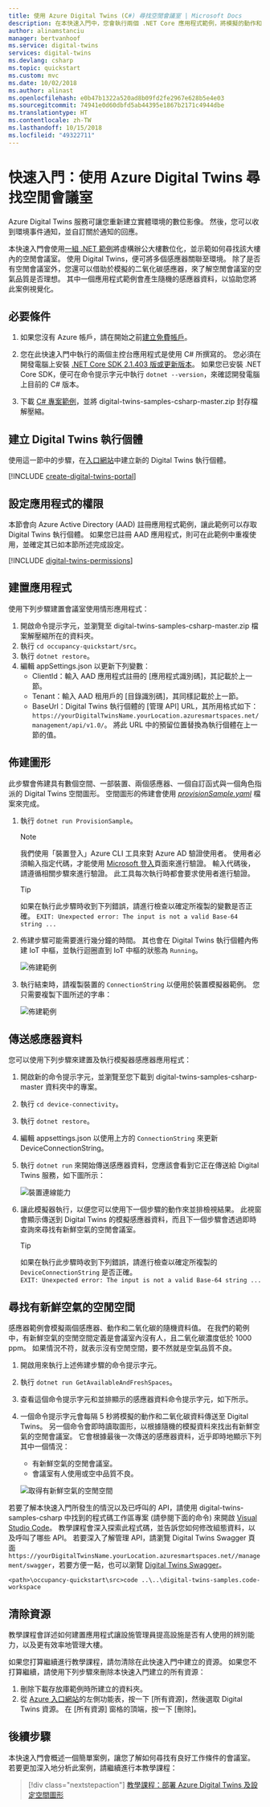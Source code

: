 ```yaml
---
title: 使用 Azure Digital Twins (C#) 尋找空閒會議室 | Microsoft Docs
description: 在本快速入門中，您會執行兩個 .NET Core 應用程式範例，將模擬的動作和二氧化碳遙測資料傳送至 Azure Digital Twins 中的空間。 我們的目標是要在計算雲端中的處理能力後，從管理 API 尋找有新鮮空氣的空閒會議室。
author: alinamstanciu
manager: bertvanhoof
ms.service: digital-twins
services: digital-twins
ms.devlang: csharp
ms.topic: quickstart
ms.custom: mvc
ms.date: 10/02/2018
ms.author: alinast
ms.openlocfilehash: e0b47b1322a520ad8b09fd2fe2967e628b5e4e03
ms.sourcegitcommit: 74941e0d60dbfd5ab44395e1867b2171c4944dbe
ms.translationtype: HT
ms.contentlocale: zh-TW
ms.lasthandoff: 10/15/2018
ms.locfileid: "49322711"
---
```

# <a name="quickstart-find-available-rooms-using-azure-digital-twins"></a>快速入門：使用 Azure Digital Twins 尋找空閒會議室

Azure Digital Twins 服務可讓您重新建立實體環境的數位影像。 然後，您可以收到環境事件通知，並自訂關於通知的回應。 

本快速入門會使用[一組 .NET 範例](https://github.com/Azure-Samples/digital-twins-samples-csharp)將虛構辦公大樓數位化，並示範如何尋找該大樓內的空閒會議室。 使用 Digital Twins，便可將多個感應器關聯至環境。 除了是否有空閒會議室外，您還可以借助於模擬的二氧化碳感應器，來了解空閒會議室的空氣品質是否理想。 其中一個應用程式範例會產生隨機的感應器資料，以協助您將此案例視覺化。

## <a name="prerequisites"></a>必要條件

1. 如果您沒有 Azure 帳戶，請在開始之前[建立免費帳戶](https://azure.microsoft.com/free/?WT.mc_id=A261C142F)。

1. 您在此快速入門中執行的兩個主控台應用程式是使用 C# 所撰寫的。 您必須在開發電腦上安裝 [.NET Core SDK 2.1.403 版或更新版本](https://www.microsoft.com/net/download)。 如果您已安裝 .NET Core SDK，便可在命令提示字元中執行 `dotnet --version`，來確認開發電腦上目前的 C# 版本。

1. 下載 [C# 專案範例](https://github.com/Azure-Samples/digital-twins-samples-csharp/archive/master.zip)，並將 digital-twins-samples-csharp-master.zip 封存檔解壓縮。 


## <a name="create-a-digital-twins-instance"></a>建立 Digital Twins 執行個體

使用這一節中的步驟，在[入口網站](https://portal.azure.com)中建立新的 Digital Twins 執行個體。

[!INCLUDE [create-digital-twins-portal](../../includes/create-digital-twins-portal.md)]

## <a name="set-permissions-for-your-app"></a>設定應用程式的權限

本節會向 Azure Active Directory (AAD) 註冊應用程式範例，讓此範例可以存取 Digital Twins 執行個體。 如果您已註冊 AAD 應用程式，則可在此範例中重複使用，並確定其已如本節所述完成設定。 

[!INCLUDE [digital-twins-permissions](../../includes/digital-twins-permissions.md)]


## <a name="build-application"></a>建置應用程式

使用下列步驟建置會議室使用情形應用程式：

1. 開啟命令提示字元，並瀏覽至 digital-twins-samples-csharp-master.zip 檔案解壓縮所在的資料夾。
1. 執行 `cd occupancy-quickstart/src`。
1. 執行 `dotnet restore`。
1. 編輯 appSettings.json 以更新下列變數：
    - ClientId：輸入 AAD 應用程式註冊的 [應用程式識別碼]，其記載於上一節。
    - Tenant：輸入 AAD 租用戶的 [目錄識別碼]，其同樣記載於上一節。
    - BaseUrl：Digital Twins 執行個體的 [管理 API] URL，其所用格式如下：`https://yourDigitalTwinsName.yourLocation.azuresmartspaces.net/management/api/v1.0/`。 將此 URL 中的預留位置替換為執行個體在上一節的值。

## <a name="provision-graph"></a>佈建圖形

此步驟會佈建具有數個空間、一部裝置、兩個感應器、一個自訂函式與一個角色指派的 Digital Twins 空間圖形。 空間圖形的佈建會使用 [*provisionSample.yaml*](https://github.com/Azure-Samples/digital-twins-samples-csharp/blob/master/occupancy-quickstart/src/actions/provisionSample.yaml) 檔案來完成。

1. 執行 `dotnet run ProvisionSample`。
    >[!NOTE]
    >我們使用「裝置登入」Azure CLI 工具來對 Azure AD 驗證使用者。 使用者必須輸入指定代碼，才能使用 [Microsoft 登入](https://microsoft.com/devicelogin)頁面來進行驗證。 輸入代碼後，請遵循相關步驟來進行驗證。 此工具每次執行時都會要求使用者進行驗證。
    
    >[!TIP]
    > 如果在執行此步驟時收到下列錯誤，請進行檢查以確定所複製的變數是否正確。 
    > `EXIT: Unexpected error: The input is not a valid Base-64 string ...`


1. 佈建步驟可能需要進行幾分鐘的時間。 其也會在 Digital Twins 執行個體內佈建 IoT 中樞，並執行迴圈直到 IoT 中樞的狀態為 `Running`。

    ![佈建範例][4]

1. 執行結束時，請複製裝置的 `ConnectionString` 以便用於裝置模擬器範例。 您只需要複製下圖所述的字串：

    ![佈建範例][1]

## <a name="send-sensor-data"></a>傳送感應器資料

您可以使用下列步驟來建置及執行模擬器感應器應用程式：

1. 開啟新的命令提示字元，並瀏覽至您下載到 digital-twins-samples-csharp-master 資料夾中的專案。
1. 執行 `cd device-connectivity`。
1. 執行 `dotnet restore`。
1. 編輯 appsettings.json 以使用上方的 `ConnectionString` 來更新 DeviceConnectionString。
1. 執行 `dotnet run` 來開始傳送感應器資料，您應該會看到它正在傳送給 Digital Twins 服務，如下圖所示：

     ![裝置連線能力][2]

1. 讓此模擬器執行，以便您可以使用下一個步驟的動作來並排檢視結果。 此視窗會顯示傳送到 Digital Twins 的模擬感應器資料，而且下一個步驟會透過即時查詢來尋找有新鮮空氣的空閒會議室。

    >[!TIP]
    > 如果在執行此步驟時收到下列錯誤，請進行檢查以確定所複製的 `DeviceConnectionString` 是否正確。  
    > `EXIT: Unexpected error: The input is not a valid Base-64 string ...`

## <a name="find-available-spaces-with-fresh-air"></a>尋找有新鮮空氣的空閒空間

感應器範例會模擬兩個感應器、動作和二氧化碳的隨機資料值。 在我們的範例中，有新鮮空氣的空閒空間定義是會議室內沒有人，且二氧化碳濃度低於 1000 ppm。 如果情況不符，就表示沒有空閒空間，要不然就是空氣品質不良。

1. 開啟用來執行上述佈建步驟的命令提示字元。
1. 執行 `dotnet run GetAvailableAndFreshSpaces`。
1. 查看這個命令提示字元和並排顯示的感應器資料命令提示字元，如下所示。 
1. 一個命令提示字元會每隔 5 秒將模擬的動作和二氧化碳資料傳送至 Digital Twins。 另一個命令會即時讀取圖形，以根據隨機的模擬資料來找出有新鮮空氣的空閒會議室。 它會根據最後一次傳送的感應器資料，近乎即時地顯示下列其中一個情況：
    - 有新鮮空氣的空閒會議室。
    - 會議室有人使用或空中品質不良。

     ![取得有新鮮空氣的空閒空間][3]

若要了解本快速入門所發生的情況以及已呼叫的 API，請使用 digital-twins-samples-csharp 中找到的程式碼工作區專案 (請參閱下面的命令) 來開啟 [Visual Studio Code](https://code.visualstudio.com/Download)。 教學課程會深入探索此程式碼，並告訴您如何修改組態資料，以及呼叫了哪些 API。 若要深入了解管理 API，請瀏覽 Digital Twins Swagger 頁面 `https://yourDigitalTwinsName.yourLocation.azuresmartspaces.net//management/swagger`，若要方便一點，也可以瀏覽 [Digital Twins Swagger](https://docs.westcentralus.azuresmartspaces.net/management/swagger)。 

```
<path>\occupancy-quickstart\src>code ..\..\digital-twins-samples.code-workspace
```

## <a name="clean-up-resources"></a>清除資源

教學課程會詳述如何建置應用程式讓設施管理員提高設施是否有人使用的辨別能力，以及更有效率地管理大樓。

如果您打算繼續進行教學課程，請勿清除在此快速入門中建立的資源。 如果您不打算繼續，請使用下列步驟來刪除本快速入門建立的所有資源：

1. 刪除下載存放庫範例時所建立的資料夾。
1. 從 [Azure 入口網站](http://portal.azure.com)的左側功能表，按一下 [所有資源]，然後選取 Digital Twins 資源。 在 [所有資源] 窗格的頂端，按一下 [刪除]。

## <a name="next-steps"></a>後續步驟

本快速入門會概述一個簡單案例，讓您了解如何尋找有良好工作條件的會議室。 若要更加深入地分析此案例，請繼續進行本教學課程：

> [!div class="nextstepaction"]
> [教學課程：部署 Azure Digital Twins 及設定空間圖形](tutorial-facilities-setup.md)

<!-- Images -->
[1]: media/quickstart-view-occupancy-dotnet/digital-twins-provision-sample.png
[2]: media/quickstart-view-occupancy-dotnet/digital-twins-device-connectivity.png
[3]: media/quickstart-view-occupancy-dotnet/digital-twins-get-available.png
[4]: media/quickstart-view-occupancy-dotnet/digital-twins-provision-sample1.png
